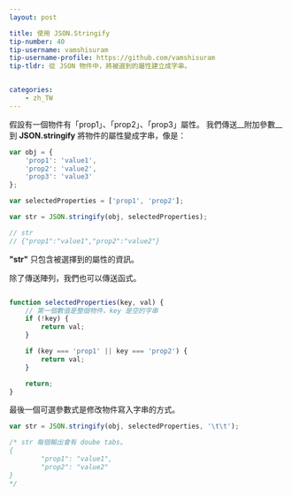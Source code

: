 ```yaml
---
layout: post

title: 使用 JSON.Stringify
tip-number: 40
tip-username: vamshisuram
tip-username-profile: https://github.com/vamshisuram
tip-tldr: 從 JSON 物件中，將被選到的屬性建立成字串。


categories:
    - zh_TW
---
```


假設有一個物件有「prop1」、「prop2」、「prop3」屬性。
我們傳送__附加參數__到 __JSON.stringify__ 將物件的屬性變成字串，像是：

```javascript
var obj = {
    'prop1': 'value1',
    'prop2': 'value2',
    'prop3': 'value3'
};

var selectedProperties = ['prop1', 'prop2'];

var str = JSON.stringify(obj, selectedProperties);

// str
// {"prop1":"value1","prop2":"value2"}

```

__"str"__ 只包含被選擇到的屬性的資訊。

除了傳送陣列，我們也可以傳送函式。

```javascript

function selectedProperties(key, val) {
    // 第一個數值是整個物件，key 是空的字串
    if (!key) {
        return val;
    }

    if (key === 'prop1' || key === 'prop2') {
        return val;
    }

    return;
}
```

最後一個可選參數式是修改物件寫入字串的方式。

```javascript
var str = JSON.stringify(obj, selectedProperties, '\t\t');

/* str 每個輸出會有 doube tabs。
{
        "prop1": "value1",
        "prop2": "value2"
}
*/

```
